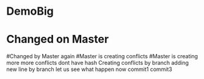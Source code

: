 # DemoBig
# Changed on Master
#Changed by Master again
#Master is creating conflicts
#Master is creating more more conflicts
dont have hash
Creating conflicts by branch
adding new line by branch
let us see what happen now
commit1
commit3
